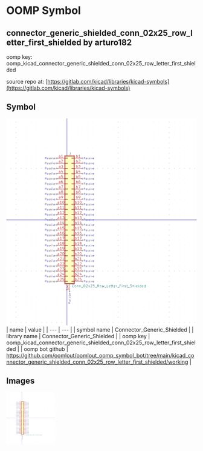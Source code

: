 # OOMP Symbol  
## connector_generic_shielded_conn_02x25_row_letter_first_shielded  by arturo182  
  
oomp key: oomp_kicad_connector_generic_shielded_conn_02x25_row_letter_first_shielded  
  
source repo at: [https://gitlab.com/kicad/libraries/kicad-symbols](https://gitlab.com/kicad/libraries/kicad-symbols)  
## Symbol  
  
[![working.png](working_600.png)](working.png)  
| name | value | 
| --- | --- | 
| symbol name | Connector_Generic_Shielded | 
| library name | Connector_Generic_Shielded | 
| oomp key | oomp_kicad_connector_generic_shielded_conn_02x25_row_letter_first_shielded | 
| oomp bot github | https://github.com/oomlout/oomlout_oomp_symbol_bot/tree/main/kicad_connector_generic_shielded_conn_02x25_row_letter_first_shielded/working | 
## Images  
  
[![working.png](working_140.png)](working.png)  

